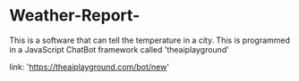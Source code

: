 # Weather-Report-

This is a software that can tell the temperature
in a city. This is programmed in a JavaScript
ChatBot framework called 'theaiplayground'

link: 'https://theaiplayground.com/bot/new'
